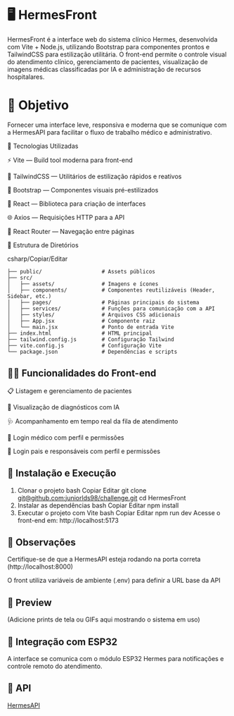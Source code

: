 # 🖥️ HermesFront

HermesFront é a interface web do sistema clínico Hermes, desenvolvida com Vite + Node.js, utilizando Bootstrap para componentes prontos e TailwindCSS para estilização utilitária. O front-end permite o controle visual do atendimento clínico, gerenciamento de pacientes, visualização de imagens médicas classificadas por IA e administração de recursos hospitalares.

# 🎯 Objetivo

Fornecer uma interface leve, responsiva e moderna que se comunique com a HermesAPI para facilitar o fluxo de trabalho médico e administrativo.

🧩 Tecnologias Utilizadas

⚡ Vite — Build tool moderna para front-end

🧵 TailwindCSS — Utilitários de estilização rápidos e reativos

🎨 Bootstrap — Componentes visuais pré-estilizados

🧠 React — Biblioteca para criação de interfaces

🌐 Axios — Requisições HTTP para a API

📁 React Router — Navegação entre páginas

📁 Estrutura de Diretórios

csharp/Copiar/Editar

```
├── public/                   # Assets públicos
├── src/
│   ├── assets/               # Imagens e ícones
│   ├── components/           # Componentes reutilizáveis (Header, Sidebar, etc.)
│   ├── pages/                # Páginas principais do sistema
│   ├── services/             # Funções para comunicação com a API
│   ├── styles/               # Arquivos CSS adicionais
│   ├── App.jsx               # Componente raiz
│   └── main.jsx              # Ponto de entrada Vite
├── index.html                # HTML principal
├── tailwind.config.js        # Configuração Tailwind
├── vite.config.js            # Configuração Vite
└── package.json              # Dependências e scripts
```

## 🧑‍⚕️ Funcionalidades do Front-end

📋 Listagem e gerenciamento de pacientes

🧠 Visualização de diagnósticos com IA

🩺 Acompanhamento em tempo real da fila de atendimento

🔐 Login médico com perfil e permissões

🔐 Login pais e responsáveis com perfil e permissões

## 🚀 Instalação e Execução
1. Clonar o projeto
bash
Copiar
Editar
git clone [git@github.com:juniorlds98/challenge.git](https://github.com/juniorlds98/challenge.git)
cd HermesFront
2. Instalar as dependências
bash
Copiar
Editar
npm install
3. Executar o projeto com Vite
bash
Copiar
Editar
npm run dev
Acesse o front-end em:
http://localhost:5173

## 📌 Observações
Certifique-se de que a HermesAPI esteja rodando na porta correta (http://localhost:8000)

O front utiliza variáveis de ambiente (.env) para definir a URL base da API

## 📸 Preview
(Adicione prints de tela ou GIFs aqui mostrando o sistema em uso)

## 🤝 Integração com ESP32
A interface se comunica com o módulo ESP32 Hermes para notificações e controle remoto do atendimento.

## 📡 API
[HermesAPI](https://github.com/CAIOMSa/ChallangeSabaraHermes/tree/main)
